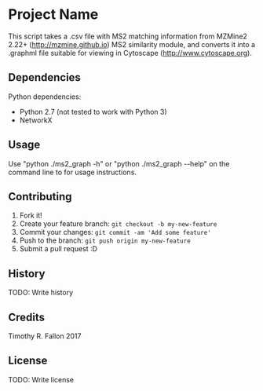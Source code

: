 # Project Name

This script takes a .csv file with MS2 matching information from MZMine2 2.22+ (http://mzmine.github.io) MS2 similarity module, and converts it into a .graphml file suitable for viewing in Cytoscape (http://www.cytoscape.org). 

## Dependencies

Python dependencies:
* Python 2.7 (not tested to work with Python 3)
* NetworkX

## Usage

Use "python ./ms2_graph -h" or "python ./ms2_graph --help" on the command line to for usage instructions.

## Contributing

1. Fork it!
2. Create your feature branch: `git checkout -b my-new-feature`
3. Commit your changes: `git commit -am 'Add some feature'`
4. Push to the branch: `git push origin my-new-feature`
5. Submit a pull request :D

## History

TODO: Write history

## Credits

Timothy R. Fallon 2017

## License

TODO: Write license

